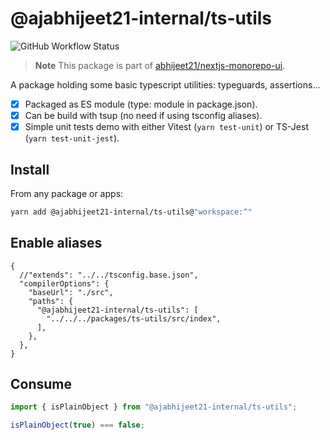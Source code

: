 # @ajabhijeet21-internal/ts-utils

![GitHub Workflow Status](https://img.shields.io/github/actions/workflow/status/abhijeet21/nextjs-monorepo-ui/ci-packages.yml?style=for-the-badge&label=CI)

> **Note**
> This package is part of [abhijeet21/nextjs-monorepo-ui](https://github.com/aj-abhijeet21/nextjs-monorepo-ui).

A package holding some basic typescript utilities: typeguards, assertions...

- [x] Packaged as ES module (type: module in package.json).
- [x] Can be build with tsup (no need if using tsconfig aliases).
- [x] Simple unit tests demo with either Vitest (`yarn test-unit`) or TS-Jest (`yarn test-unit-jest`).

## Install

From any package or apps:

```bash
yarn add @ajabhijeet21-internal/ts-utils@"workspace:^"
```

## Enable aliases

```json5
{
  //"extends": "../../tsconfig.base.json",
  "compilerOptions": {
    "baseUrl": "./src",
    "paths": {
      "@ajabhijeet21-internal/ts-utils": [
        "../../../packages/ts-utils/src/index",
      ],
    },
  },
}
```

## Consume

```typescript
import { isPlainObject } from "@ajabhijeet21-internal/ts-utils";

isPlainObject(true) === false;
```
